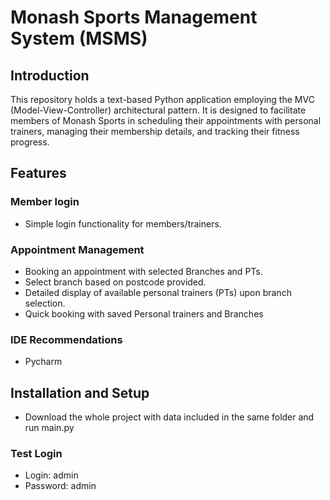 # Monash Sports Management System (MSMS)

## Introduction
This repository holds a text-based Python application employing the MVC (Model-View-Controller) architectural pattern. It is designed to facilitate members of Monash Sports in scheduling their appointments with personal trainers, managing their membership details, and tracking their fitness progress.

## Features
### Member login
- Simple login functionality for members/trainers.

### Appointment Management
- Booking an appointment with selected Branches and PTs.
- Select branch based on postcode provided.
- Detailed display of available personal trainers (PTs) upon branch selection.
- Quick booking with saved Personal trainers and Branches

### IDE Recommendations
- Pycharm
  
## Installation and Setup
- Download the whole project with data included in the same folder and run main.py

### Test Login
- Login: admin
- Password: admin

